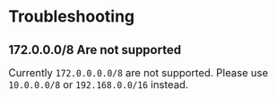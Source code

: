 # Troubleshooting
## 172.0.0.0/8 Are not supported

Currently `172.0.0.0.0/8` are not supported.  Please use `10.0.0.0/8` or `192.168.0.0/16` instead.

<style>
     p, ul, ol, li { font-size: 18px !important;}
</style>